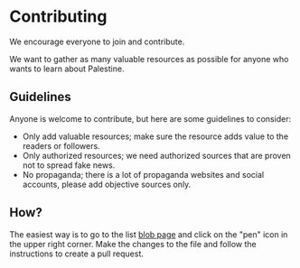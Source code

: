# Contributing

We encourage everyone to join and contribute.

We want to gather as many valuable resources as possible for anyone who wants to learn about Palestine.

## Guidelines

Anyone is welcome to contribute, but here are some guidelines to consider:

* Only add valuable resources; make sure the resource adds value to the readers or followers.
* Only authorized resources; we need authorized sources that are proven not to spread fake news.
* No propaganda; there is a lot of propaganda websites and social accounts, please add objective sources only.

## How?

The easiest way is to go to the list [blob page](https://github.com/aborazmeh/awesome-palestine/blob/main/README.md) and click on the "pen" icon in the upper right corner. Make the changes to the file and follow the instructions to create a pull request.
